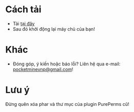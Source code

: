 # Cách tải
- Tải [tại đây](https://github.com/BlackZeroPM/VietHoa/wiki)
- Sau đó khởi động lại máy chủ của bạn!
# Khác
- Đóng góp, ý kiến hoặc báo lỗi? Liên hệ qua e-mail: pocketminevnp@gmail.com!
# Lưu ý
Đừng quên xóa phar và thư mục của plugin PurePerms cũ!
